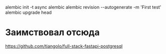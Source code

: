 
alembic init -t async alembic
alembic revision --autogenerate -m 'First test'
alembic upgrade head

# Заимствовал отсюда
https://github.com/tiangolo/full-stack-fastapi-postgresql